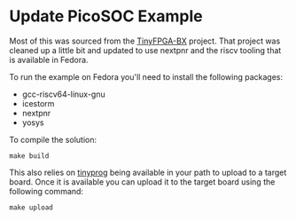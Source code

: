 # Update PicoSOC Example

Most of this was sourced from the [TinyFPGA-BX][1] project. That project was
cleaned up a little bit and updated to use nextpnr and the riscv tooling that
is available in Fedora.

To run the example on Fedora you'll need to install the following packages:

* gcc-riscv64-linux-gnu
* icestorm
* nextpnr
* yosys

To compile the solution:

```
make build
```

This also relies on [tinyprog][2] being available in your path to upload to a
target board. Once it is available you can upload it to the target board using
the following command:

```
make upload
```

[1]: https://github.com/tinyfpga/TinyFPGA-BX.git
[2]: https://pypi.org/project/tinyprog/
